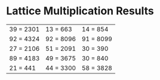 # Lattice Multiplication Results

|   |   |   |
|---|---|---|
| 39 = 2301 | 13 = 663 | 14 = 854 |
| 92 = 4324 | 92 = 8096 | 91 = 8099 |
| 27 = 2106 | 51 = 2091 | 30 = 390 |
| 89 = 4183 | 49 = 3675 | 30 = 840 |
| 21 = 441 | 44 = 3300 | 58 = 3828 |
